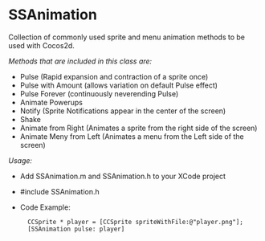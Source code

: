 SSAnimation
===========

Collection of commonly used sprite and menu animation methods to be used with Cocos2d.

*Methods that are included in this class are:*

* Pulse (Rapid expansion and contraction of a sprite once)
* Pulse with Amount (allows variation on default Pulse effect)
* Pulse Forever (continuously neverending Pulse)
* Animate Powerups
* Notify (Sprite Notifications appear in the center of the screen)
* Shake
* Animate from Right (Animates a sprite from the right side of the screen)
* Animate Meny from Left (Animates a menu from the Left side of the screen)


*Usage:*
* Add SSAnimation.m and SSAnimation.h to your XCode project
* #include SSAnimation.h
* Code Example:  

		CCSprite * player = [CCSprite spriteWithFile:@"player.png"];
       	[SSAnimation pulse: player]

